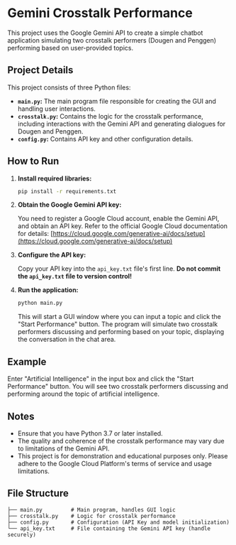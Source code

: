 # Gemini Crosstalk Performance

This project uses the Google Gemini API to create a simple chatbot application simulating two crosstalk performers (Dougen and Penggen) performing based on user-provided topics.

## Project Details

This project consists of three Python files:

- **`main.py`:** The main program file responsible for creating the GUI and handling user interactions.
- **`crosstalk.py`:** Contains the logic for the crosstalk performance, including interactions with the Gemini API and generating dialogues for Dougen and Penggen.
- **`config.py`:** Contains API key and other configuration details.

## How to Run

1. **Install required libraries:**

    ```bash
    pip install -r requirements.txt
    ```

2. **Obtain the Google Gemini API key:**

    You need to register a Google Cloud account, enable the Gemini API, and obtain an API key. Refer to the official Google Cloud documentation for details: [https://cloud.google.com/generative-ai/docs/setup](https://cloud.google.com/generative-ai/docs/setup)

3. **Configure the API key:**

    Copy your API key into the `api_key.txt` file's first line. **Do not commit the `api_key.txt` file to version control!**

4. **Run the application:**

    ```bash
    python main.py
    ```

    This will start a GUI window where you can input a topic and click the "Start Performance" button. The program will simulate two crosstalk performers discussing and performing based on your topic, displaying the conversation in the chat area.

## Example

Enter "Artificial Intelligence" in the input box and click the "Start Performance" button. You will see two crosstalk performers discussing and performing around the topic of artificial intelligence.

## Notes

- Ensure that you have Python 3.7 or later installed.
- The quality and coherence of the crosstalk performance may vary due to limitations of the Gemini API.
- This project is for demonstration and educational purposes only. Please adhere to the Google Cloud Platform's terms of service and usage limitations.

## File Structure

```plaintext
├── main.py         # Main program, handles GUI logic
├── crosstalk.py    # Logic for crosstalk performance
├── config.py       # Configuration (API Key and model initialization)
└── api_key.txt     # File containing the Gemini API key (handle securely)

